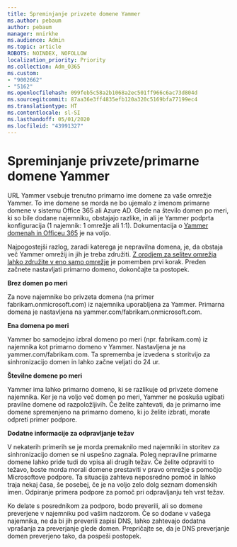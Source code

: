 ```yaml
---
title: Spreminjanje privzete domene Yammer
ms.author: pebaum
author: pebaum
manager: mnirkhe
ms.audience: Admin
ms.topic: article
ROBOTS: NOINDEX, NOFOLLOW
localization_priority: Priority
ms.collection: Adm_O365
ms.custom:
- "9002662"
- "5162"
ms.openlocfilehash: 099feb5c58a2b1068a2ec501ff966c6ac73d804d
ms.sourcegitcommit: 87aa36e3ff4835efb120a320c5169bfa77199ec4
ms.translationtype: HT
ms.contentlocale: sl-SI
ms.lasthandoff: 05/01/2020
ms.locfileid: "43991327"
---
```

# <a name="changing-the-defaultprimary-yammer-domain"></a>Spreminjanje privzete/primarne domene Yammer

URL Yammer vsebuje trenutno primarno ime domene za vaše omrežje Yammer. To ime domene se morda ne bo ujemalo z imenom primarne domene v sistemu Office 365 ali Azure AD. Glede na število domen po meri, ki so bile dodane najemniku, obstajajo razlike, in ali je Yammer podprta konfiguracija (1 najemnik: 1 omrežje ali 1:1). Dokumentacija o [Yammer domenah in Officeu 365](https://docs.microsoft.com/yammer/configure-your-yammer-network/manage-yammer-domains) je na voljo.

Najpogostejši razlog, zaradi katerega je nepravilna domena, je, da obstaja več Yammer omrežij in jih je treba združiti. [Z orodjem za selitev omrežja lahko združite v eno samo omrežje](https://docs.microsoft.com/yammer/configure-your-yammer-network/consolidate-multiple-yammer-networks) je pomemben prvi korak. Preden začnete nastavljati primarno domeno, dokončajte ta postopek.

**Brez domen po meri**

Za nove najemnike bo privzeta domena (na primer fabrikam.onmicrosoft.com) iz najemnika uporabljena za Yammer. Primarna domena je nastavljena na yammer.com/fabrikam.onmicrosoft.com.

**Ena domena po meri**

Yammer bo samodejno izbral domeno po meri (npr. fabrikam.com) iz najemnika kot primarno domeno v Yammer. Nastavljena je na yammer.com/fabrikam.com. Ta sprememba je izvedena s storitvijo za sinhronizacijo domen in lahko začne veljati do 24 ur.

**Številne domene po meri**

Yammer ima lahko primarno domeno, ki se razlikuje od privzete domene najemnika. Ker je na voljo več domen po meri, Yammer ne poskuša ugibati pravilne domene od razpoložljivih. Če želite zahtevati, da je primarno ime domene spremenjeno na primarno domeno, ki jo želite izbrati, morate odpreti primer podpore.

**Dodatne informacije za odpravljanje težav**

V nekaterih primerih se je morda premaknilo med najemniki in storitev za sinhronizacijo domen se ni uspešno zagnala. Poleg nepravilne primarne domene lahko pride tudi do vpisa ali drugih težav. Če želite odpraviti to težavo, boste morda morali domene prestaviti v pravo omrežje s pomočjo Microsoftove podpore. Ta situacija zahteva neposredno pomoč in lahko traja nekaj časa, še posebej, če je na voljo zelo dolg seznam domenskih imen. Odpiranje primera podpore za pomoč pri odpravljanju teh vrst težav.

Ko delate s posrednikom za podporo, bodo preverili, ali so domene preverjene v najemniku pod vašim nadzorom. Če so dodane v vašega najemnika, ne da bi jih preverili zapisi DNS, lahko zahtevajo dodatna vprašanja za preverjanje glede domen. Prepričajte se, da je DNS preverjanje domen preverjeno tako, da pospeši postopek.
